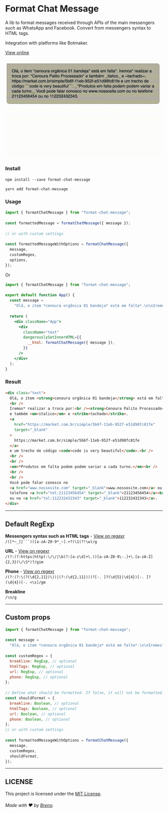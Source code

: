 # Format Chat Message

A lib to format messages received through APIs of the main messengers such as WhatsApp and Facebook. Convert from messengers syntax to HTML tags.

Integration with platforms like Botmaker.

[View online](https://codesandbox.io/s/format-chat-message-m6x8u)

![Demo](https://raw.githubusercontent.com/brenonovelli/format-chat-message/main/.github/format-chat-message-example.gif)

### Install

```
npm install --save format-chat-message
```

```
yarn add format-chat-message
```

### Usage

```jsx
import { formatChatMessage } from "format-chat-message";

const formattedMessage = formatChatMessage({ message });

// or with custom settings

const formattedMessageWithOptions = formatChatMessage({
  message,
  customRegex,
  options,
});
```

Or

````jsx
import { formatChatMessage } from "format-chat-message";

export default function App() {
  const message =
    "Olá, o item *cenoura orgânica 01 bandeja* está em falta*.\n\nIremos* realizar a troca por:\n*Cenoura Palito Processado* e também _italico_ e ~tachado~. https://market.com.br/simple/5b6f-11eb-952f-e51d98fc81fe e um trecho de código ```code is very beautiful```.\n\n\n_*Produtos em falta podem podem variar a cada turno._\n\n\nVocê pode falar conosco no www.nossosite.com ou no telefone 21123456454\n ou no 112232432343.";

  return (
    <div className="App">
      <div
        className="text"
        dangerouslySetInnerHTML={{
          __html: formatChatMessage({ message }),
        }}
      />
    </div>
  );
}
````

### Result

```html
<div class="text">
  Olá, o item <strong>cenoura orgânica 01 bandeja</strong> está em falta*.<br />
  <br />
  Iremos* realizar a troca por:<br /><strong>Cenoura Palito Processado</strong>
  e também <em>italico</em> e <strike>tachado</strike>.
  <a
    href="https://market.com.br/simple/5b6f-11eb-952f-e51d98fc81fe"
    target="_blank"
  >
    https://market.com.br/simple/5b6f-11eb-952f-e51d98fc81fe
  </a>
  e um trecho de código <code>code is very beautiful</code>.<br />
  <br />
  <br />
  <em>*Produtos em falta podem podem variar a cada turno.</em><br />
  <br />
  <br />
  Você pode falar conosco no
  <a href="www.nossosite.com" target="_blank">www.nossosite.com</a> ou no
  telefone <a href="tel:21123456454" target="_blank">21123456454</a><br />
  ou no <a href="tel:112232432343" target="_blank">112232432343</a>.
</div>
```

---

## Default RegExp

**Messengers syntax such as HTML tags** - [View on regexr](https://regexr.com/5krri)  
` /([*~_]|```)([a-zA-Z0-9*_~].+?)\1(?!\w)/g `

**URL** - [View on regexr](https://regexr.com/5krrf)  
`/(?:(?:https|http):\/\/|\b(?:[a-z\d]+\.))[a-zA-Z0-9\-.]+\.[a-zA-Z]{2,3}(\/\S*)?/gim`

**Phone** - [View on regexr](https://regexr.com/5kvlk)  
`/(?:(?:\(?(\d{2,11})\))|(?:(\d{2,11})))?[-. ]?(\d{5}|\d{4})[-. ]?(\d{4})[-. <\s]/gm`

**Breakline**  
`/\n/g`

---

## Custom props

````jsx
import { formatChatMessage } from "format-chat-message";

const message =
  "Olá, o item *cenoura orgânica 01 bandeja* está em falta*.\n\nIremos* realizar a troca por:\n*Cenoura Palito Processado* e também _italico_ e ~tachado~. https://market.com.br/simple/5b6f-11eb-952f-e51d98fc81fe e um trecho de código ```code is very beautiful```.\n\n\n_*Produtos em falta podem podem variar a cada turno._\n\n\nVocê pode falar conosco no www.nossosite.com ou no telefone 21123456454\n ou no 112232432343.";

const customRegex = {
  breakline: RegExp, // optional
  htmlTags: RegExp, // optional
  url: RegExp, // optional
  phone: RegExp, // optional
};

// Define what should be formatted. If false, it will not be formatted.
const shouldFormat = {
  breakline: Boolean, // optional
  htmlTags: Boolean, // optional
  url: Boolean, // optional
  phone: Boolean, // optional
};
// or with custom settings

const formattedMessageWithOptions = formatChatMessage({
  message,
  customRegex,
  shouldFormat,
});
````

---

## LICENSE

This project is licensed under the [MIT License](LICENSE.md).

###### Made with ❤️ by [Breno](https://breno.com.br).
